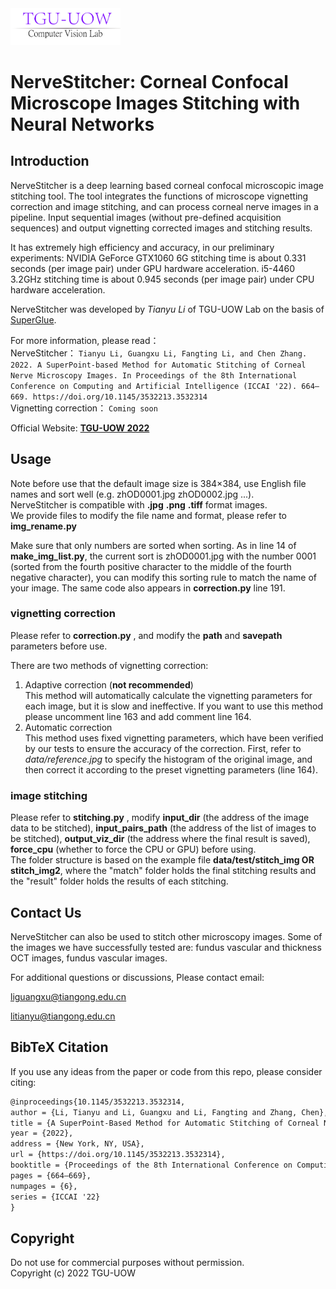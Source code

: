 <img src=data/lab_logo2.png width="35%" height="15%">

# NerveStitcher: Corneal Confocal Microscope Images Stitching with Neural Networks

## Introduction

NerveStitcher is a deep learning based corneal confocal microscopic image stitching tool. The tool integrates the functions of microscope vignetting correction and image stitching, and can process corneal nerve images in a pipeline. Input sequential images (without pre-defined acquisition sequences) and output vignetting corrected images and stitching results. 

It has extremely high efficiency and accuracy, in our preliminary experiments: NVIDIA GeForce GTX1060 6G stitching time is about 0.331 seconds (per image pair) under GPU hardware acceleration. i5-4460 3.2GHz stitching time is about 0.945 seconds (per image pair) under CPU hardware acceleration.

NerveStitcher was developed by *Tianyu Li* of TGU-UOW Lab on the basis of [SuperGlue](https://github.com/magicleap/SuperGluePretrainedNetwork).

For more information, please read：<br>
NerveStitcher：
``
Tianyu Li, Guangxu Li, Fangting Li, and Chen Zhang. 2022. A SuperPoint-based Method for Automatic Stitching of Corneal Nerve Microscopy Images. In Proceedings of the 8th International Conference on Computing and Artificial Intelligence (ICCAI '22). 664–669. https://doi.org/10.1145/3532213.3532314
``<br>
Vignetting correction：
``
Coming soon
``

Official Website: **[TGU-UOW 2022](www.tgu-uow.com)**

## Usage
Note before use that the default image size is 384×384, use English file names and sort well (e.g. zhOD0001.jpg zhOD0002.jpg ...). <br>
NerveStitcher is compatible with **.jpg**  **.png** **.tiff** format images. <br>
We provide files to modify the file name and format, please refer to **img_rename.py**

Make sure that only numbers are sorted when sorting. As in line 14 of **make\_img\_list.py**, the current sort is zhOD0001.jpg with the number 0001 (sorted from the fourth positive character to the middle of the fourth negative character), you can modify this sorting rule to match the name of your image. The same code also appears in **correction.py** line 191. <br>
### vignetting correction
Please refer to **correction.py** , and modify the **path** and **savepath** parameters before use.

There are two methods of vignetting correction: <br>
1. Adaptive correction (**not recommended**)<br>
This method will automatically calculate the vignetting parameters for each image, but it is slow and ineffective. If you want to use this method please uncomment line 163 and add comment line 164.<br>
2. Automatic correction<br>
This method uses fixed vignetting parameters, which have been verified by our tests to ensure the accuracy of the correction. First, refer to *data/reference.jpg* to specify the histogram of the original image, and then correct it according to the preset vignetting parameters (line 164).
### image stitching
Please refer to **stitching.py** , modify **input\_dir** (the address of the image data to be stitched), **input\_pairs\_path** (the address of the list of images to be stitched), **output\_viz\_dir** (the address where the final result is saved), **force\_cpu** (whether to force the CPU or GPU) before using.<br>
The folder structure is based on the example file **data/test/stitch\_img OR stitch\_img2**, where the "match" folder holds the final stitching results and the "result" folder holds the results of each stitching.

## Contact Us
NerveStitcher can also be used to stitch other microscopy images. Some of the images we have successfully tested are: fundus vascular and thickness OCT images, fundus vascular images.

For additional questions or discussions, Please contact email:

liguangxu@tiangong.edu.cn

litianyu@tiangong.edu.cn

## BibTeX Citation
If you use any ideas from the paper or code from this repo, please consider citing:

```txt
@inproceedings{10.1145/3532213.3532314,
author = {Li, Tianyu and Li, Guangxu and Li, Fangting and Zhang, Chen},
title = {A SuperPoint-Based Method for Automatic Stitching of Corneal Nerve Microscopy Images},
year = {2022},
address = {New York, NY, USA},
url = {https://doi.org/10.1145/3532213.3532314},
booktitle = {Proceedings of the 8th International Conference on Computing and Artificial Intelligence},
pages = {664–669},
numpages = {6},
series = {ICCAI '22}
}
```


## Copyright
Do not use for commercial purposes without permission. <br>
Copyright (c) 2022 TGU-UOW
